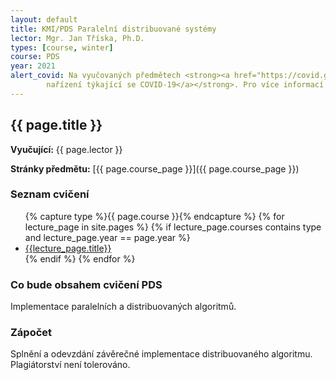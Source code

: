 ```yaml
---
layout: default
title: KMI/PDS Paralelní distribuované systémy
lector: Mgr. Jan Tříska, Ph.D.
types: [course, winter]
course: PDS
year: 2021
alert_covid: Na vyučovaných předmětech <strong><a href="https://covid.gov.cz/opatreni">dodržujte vládní
        nařízení týkající se COVID-19</a></strong>. Pro více informací k distanční výuce mě kontaktujte.
---
```


## {{ page.title }}
**Vyučující:** {{ page.lector }}

**Stránky předmětu:** [{{ page.course_page }}]({{ page.course_page }})

### Seznam cvičení
<ul>
{% capture type %}{{ page.course }}{% endcapture %}
{% for lecture_page in site.pages %}
{% if lecture_page.courses contains type and lecture_page.year == page.year %}
<li>
<a href="{{lecture_page.url}}">{{lecture_page.title}}</a>
</li>
{% endif %}
{% endfor %}
</ul>

### Co bude obsahem cvičení PDS
Implementace paralelních a distribuovaných algoritmů.

### Zápočet
Splnění a odevzdání závěrečné implementace distribuovaného algoritmu. Plagiátorství není tolerováno.
